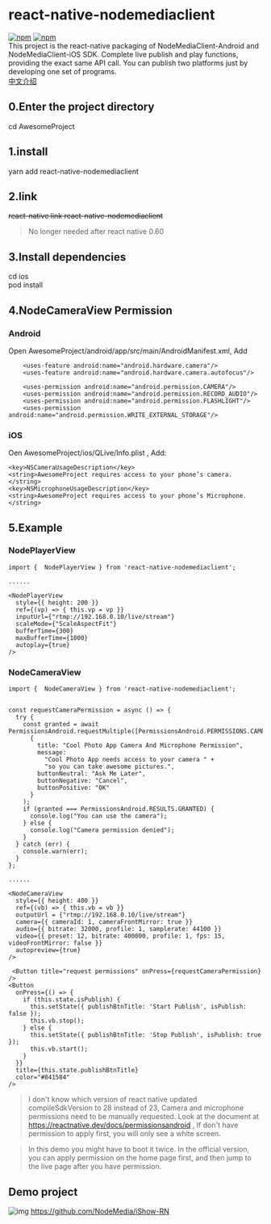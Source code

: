 # react-native-nodemediaclient
[![npm](https://img.shields.io/npm/v/react-native-nodemediaclient.svg)](https://www.npmjs.com/package/react-native-nodemediaclient)
[![npm](https://img.shields.io/npm/dm/react-native-nodemediaclient.svg)](https://www.npmjs.com/package/react-native-nodemediaclient)  
This project is the react-native packaging of NodeMediaClient-Android and NodeMediaClient-iOS SDK.
Complete live publish and play functions, providing the exact same API call. You can publish two platforms just by developing one set of programs.  
[中文介绍](https://github.com/NodeMedia/react-native-nodemediaclient/blob/master/README_CN.md)

## 0.Enter the project directory
cd AwesomeProject

## 1.install
yarn add react-native-nodemediaclient

## 2.link
~~react-native link react-native-nodemediaclient~~
>No longer needed after react native 0.60

## 3.Install dependencies
cd ios  
pod install

## 4.NodeCameraView Permission

### Android
Open AwesomeProject/android/app/src/main/AndroidManifest.xml, Add

```  
    <uses-feature android:name="android.hardware.camera"/>
    <uses-feature android:name="android.hardware.camera.autofocus"/>

    <uses-permission android:name="android.permission.CAMERA"/>
    <uses-permission android:name="android.permission.RECORD_AUDIO"/>
    <uses-permission android:name="android.permission.FLASHLIGHT"/>
    <uses-permission android:name="android.permission.WRITE_EXTERNAL_STORAGE"/>
```

### iOS
Oen AwesomeProject/ios/QLive/Info.plist , Add:
```
<key>NSCameraUsageDescription</key>
<string>AwesomeProject requires access to your phone’s camera.</string>
<key>NSMicrophoneUsageDescription</key>
<string>AwesomeProject requires access to your phone’s Microphone.</string>
````

## 5.Example

### NodePlayerView

```
import {  NodePlayerView } from 'react-native-nodemediaclient';

......

<NodePlayerView 
  style={{ height: 200 }}
  ref={(vp) => { this.vp = vp }}
  inputUrl={"rtmp://192.168.0.10/live/stream"}
  scaleMode={"ScaleAspectFit"}
  bufferTime={300}
  maxBufferTime={1000}
  autoplay={true}
/>
```


### NodeCameraView
```
import {  NodeCameraView } from 'react-native-nodemediaclient';


const requestCameraPermission = async () => {
  try {
    const granted = await PermissionsAndroid.requestMultiple([PermissionsAndroid.PERMISSIONS.CAMERA,PermissionsAndroid.PERMISSIONS.RECORD_AUDIO],
      {
        title: "Cool Photo App Camera And Microphone Permission",
        message:
          "Cool Photo App needs access to your camera " +
          "so you can take awesome pictures.",
        buttonNeutral: "Ask Me Later",
        buttonNegative: "Cancel",
        buttonPositive: "OK"
      }
    );
    if (granted === PermissionsAndroid.RESULTS.GRANTED) {
      console.log("You can use the camera");
    } else {
      console.log("Camera permission denied");
    }
  } catch (err) {
    console.warn(err);
  }
};

......

<NodeCameraView 
  style={{ height: 400 }}
  ref={(vb) => { this.vb = vb }}
  outputUrl = {"rtmp://192.168.0.10/live/stream"}
  camera={{ cameraId: 1, cameraFrontMirror: true }}
  audio={{ bitrate: 32000, profile: 1, samplerate: 44100 }}
  video={{ preset: 12, bitrate: 400000, profile: 1, fps: 15, videoFrontMirror: false }}
  autopreview={true}
/>

 <Button title="request permissions" onPress={requestCameraPermission} />
<Button
  onPress={() => {
    if (this.state.isPublish) {
      this.setState({ publishBtnTitle: 'Start Publish', isPublish: false });
      this.vb.stop();
    } else {
      this.setState({ publishBtnTitle: 'Stop Publish', isPublish: true });
      this.vb.start();
    }
  }}
  title={this.state.publishBtnTitle}
  color="#841584"
/>
```
>I don't know which version of react native updated compileSdkVersion to 28 instead of 23, Camera and microphone permissions need to be manually requested. Look at the document at https://reactnative.dev/docs/permissionsandroid , If don't have permission to apply first, you will only see a white screen.

>In this demo you might have to boot it twice.
In the official version, you can apply permission on the home page first, and then jump to the live page after you have permission.

## Demo project
![img](https://raw.githubusercontent.com/NodeMedia/iShow-RN/master/1519740855033.gif)
https://github.com/NodeMedia/iShow-RN

